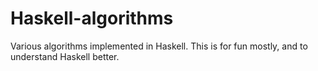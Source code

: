 # Haskell-algorithms
Various algorithms implemented in Haskell.
This is for fun mostly, and to understand Haskell better.
